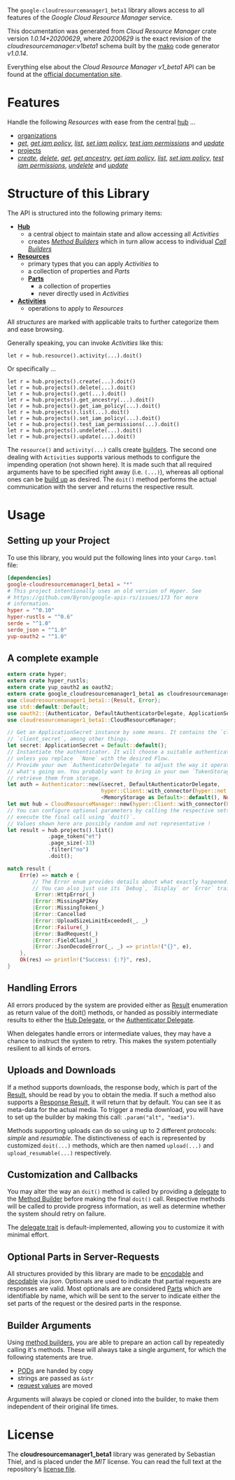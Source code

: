 <!---
DO NOT EDIT !
This file was generated automatically from 'src/mako/api/README.md.mako'
DO NOT EDIT !
-->
The `google-cloudresourcemanager1_beta1` library allows access to all features of the *Google Cloud Resource Manager* service.

This documentation was generated from *Cloud Resource Manager* crate version *1.0.14+20200629*, where *20200629* is the exact revision of the *cloudresourcemanager:v1beta1* schema built by the [mako](http://www.makotemplates.org/) code generator *v1.0.14*.

Everything else about the *Cloud Resource Manager* *v1_beta1* API can be found at the
[official documentation site](https://cloud.google.com/resource-manager).
# Features

Handle the following *Resources* with ease from the central [hub](https://docs.rs/google-cloudresourcemanager1_beta1/1.0.14+20200629/google_cloudresourcemanager1_beta1/CloudResourceManager) ... 

* [organizations](https://docs.rs/google-cloudresourcemanager1_beta1/1.0.14+20200629/google_cloudresourcemanager1_beta1/api::Organization)
 * [*get*](https://docs.rs/google-cloudresourcemanager1_beta1/1.0.14+20200629/google_cloudresourcemanager1_beta1/api::OrganizationGetCall), [*get iam policy*](https://docs.rs/google-cloudresourcemanager1_beta1/1.0.14+20200629/google_cloudresourcemanager1_beta1/api::OrganizationGetIamPolicyCall), [*list*](https://docs.rs/google-cloudresourcemanager1_beta1/1.0.14+20200629/google_cloudresourcemanager1_beta1/api::OrganizationListCall), [*set iam policy*](https://docs.rs/google-cloudresourcemanager1_beta1/1.0.14+20200629/google_cloudresourcemanager1_beta1/api::OrganizationSetIamPolicyCall), [*test iam permissions*](https://docs.rs/google-cloudresourcemanager1_beta1/1.0.14+20200629/google_cloudresourcemanager1_beta1/api::OrganizationTestIamPermissionCall) and [*update*](https://docs.rs/google-cloudresourcemanager1_beta1/1.0.14+20200629/google_cloudresourcemanager1_beta1/api::OrganizationUpdateCall)
* [projects](https://docs.rs/google-cloudresourcemanager1_beta1/1.0.14+20200629/google_cloudresourcemanager1_beta1/api::Project)
 * [*create*](https://docs.rs/google-cloudresourcemanager1_beta1/1.0.14+20200629/google_cloudresourcemanager1_beta1/api::ProjectCreateCall), [*delete*](https://docs.rs/google-cloudresourcemanager1_beta1/1.0.14+20200629/google_cloudresourcemanager1_beta1/api::ProjectDeleteCall), [*get*](https://docs.rs/google-cloudresourcemanager1_beta1/1.0.14+20200629/google_cloudresourcemanager1_beta1/api::ProjectGetCall), [*get ancestry*](https://docs.rs/google-cloudresourcemanager1_beta1/1.0.14+20200629/google_cloudresourcemanager1_beta1/api::ProjectGetAncestryCall), [*get iam policy*](https://docs.rs/google-cloudresourcemanager1_beta1/1.0.14+20200629/google_cloudresourcemanager1_beta1/api::ProjectGetIamPolicyCall), [*list*](https://docs.rs/google-cloudresourcemanager1_beta1/1.0.14+20200629/google_cloudresourcemanager1_beta1/api::ProjectListCall), [*set iam policy*](https://docs.rs/google-cloudresourcemanager1_beta1/1.0.14+20200629/google_cloudresourcemanager1_beta1/api::ProjectSetIamPolicyCall), [*test iam permissions*](https://docs.rs/google-cloudresourcemanager1_beta1/1.0.14+20200629/google_cloudresourcemanager1_beta1/api::ProjectTestIamPermissionCall), [*undelete*](https://docs.rs/google-cloudresourcemanager1_beta1/1.0.14+20200629/google_cloudresourcemanager1_beta1/api::ProjectUndeleteCall) and [*update*](https://docs.rs/google-cloudresourcemanager1_beta1/1.0.14+20200629/google_cloudresourcemanager1_beta1/api::ProjectUpdateCall)




# Structure of this Library

The API is structured into the following primary items:

* **[Hub](https://docs.rs/google-cloudresourcemanager1_beta1/1.0.14+20200629/google_cloudresourcemanager1_beta1/CloudResourceManager)**
    * a central object to maintain state and allow accessing all *Activities*
    * creates [*Method Builders*](https://docs.rs/google-cloudresourcemanager1_beta1/1.0.14+20200629/google_cloudresourcemanager1_beta1/client::MethodsBuilder) which in turn
      allow access to individual [*Call Builders*](https://docs.rs/google-cloudresourcemanager1_beta1/1.0.14+20200629/google_cloudresourcemanager1_beta1/client::CallBuilder)
* **[Resources](https://docs.rs/google-cloudresourcemanager1_beta1/1.0.14+20200629/google_cloudresourcemanager1_beta1/client::Resource)**
    * primary types that you can apply *Activities* to
    * a collection of properties and *Parts*
    * **[Parts](https://docs.rs/google-cloudresourcemanager1_beta1/1.0.14+20200629/google_cloudresourcemanager1_beta1/client::Part)**
        * a collection of properties
        * never directly used in *Activities*
* **[Activities](https://docs.rs/google-cloudresourcemanager1_beta1/1.0.14+20200629/google_cloudresourcemanager1_beta1/client::CallBuilder)**
    * operations to apply to *Resources*

All *structures* are marked with applicable traits to further categorize them and ease browsing.

Generally speaking, you can invoke *Activities* like this:

```Rust,ignore
let r = hub.resource().activity(...).doit()
```

Or specifically ...

```ignore
let r = hub.projects().create(...).doit()
let r = hub.projects().delete(...).doit()
let r = hub.projects().get(...).doit()
let r = hub.projects().get_ancestry(...).doit()
let r = hub.projects().get_iam_policy(...).doit()
let r = hub.projects().list(...).doit()
let r = hub.projects().set_iam_policy(...).doit()
let r = hub.projects().test_iam_permissions(...).doit()
let r = hub.projects().undelete(...).doit()
let r = hub.projects().update(...).doit()
```

The `resource()` and `activity(...)` calls create [builders][builder-pattern]. The second one dealing with `Activities` 
supports various methods to configure the impending operation (not shown here). It is made such that all required arguments have to be 
specified right away (i.e. `(...)`), whereas all optional ones can be [build up][builder-pattern] as desired.
The `doit()` method performs the actual communication with the server and returns the respective result.

# Usage

## Setting up your Project

To use this library, you would put the following lines into your `Cargo.toml` file:

```toml
[dependencies]
google-cloudresourcemanager1_beta1 = "*"
# This project intentionally uses an old version of Hyper. See
# https://github.com/Byron/google-apis-rs/issues/173 for more
# information.
hyper = "^0.10"
hyper-rustls = "^0.6"
serde = "^1.0"
serde_json = "^1.0"
yup-oauth2 = "^1.0"
```

## A complete example

```Rust
extern crate hyper;
extern crate hyper_rustls;
extern crate yup_oauth2 as oauth2;
extern crate google_cloudresourcemanager1_beta1 as cloudresourcemanager1_beta1;
use cloudresourcemanager1_beta1::{Result, Error};
use std::default::Default;
use oauth2::{Authenticator, DefaultAuthenticatorDelegate, ApplicationSecret, MemoryStorage};
use cloudresourcemanager1_beta1::CloudResourceManager;

// Get an ApplicationSecret instance by some means. It contains the `client_id` and 
// `client_secret`, among other things.
let secret: ApplicationSecret = Default::default();
// Instantiate the authenticator. It will choose a suitable authentication flow for you, 
// unless you replace  `None` with the desired Flow.
// Provide your own `AuthenticatorDelegate` to adjust the way it operates and get feedback about 
// what's going on. You probably want to bring in your own `TokenStorage` to persist tokens and
// retrieve them from storage.
let auth = Authenticator::new(&secret, DefaultAuthenticatorDelegate,
                              hyper::Client::with_connector(hyper::net::HttpsConnector::new(hyper_rustls::TlsClient::new())),
                              <MemoryStorage as Default>::default(), None);
let mut hub = CloudResourceManager::new(hyper::Client::with_connector(hyper::net::HttpsConnector::new(hyper_rustls::TlsClient::new())), auth);
// You can configure optional parameters by calling the respective setters at will, and
// execute the final call using `doit()`.
// Values shown here are possibly random and not representative !
let result = hub.projects().list()
             .page_token("et")
             .page_size(-33)
             .filter("no")
             .doit();

match result {
    Err(e) => match e {
        // The Error enum provides details about what exactly happened.
        // You can also just use its `Debug`, `Display` or `Error` traits
         Error::HttpError(_)
        |Error::MissingAPIKey
        |Error::MissingToken(_)
        |Error::Cancelled
        |Error::UploadSizeLimitExceeded(_, _)
        |Error::Failure(_)
        |Error::BadRequest(_)
        |Error::FieldClash(_)
        |Error::JsonDecodeError(_, _) => println!("{}", e),
    },
    Ok(res) => println!("Success: {:?}", res),
}

```
## Handling Errors

All errors produced by the system are provided either as [Result](https://docs.rs/google-cloudresourcemanager1_beta1/1.0.14+20200629/google_cloudresourcemanager1_beta1/client::Result) enumeration as return value of
the doit() methods, or handed as possibly intermediate results to either the 
[Hub Delegate](https://docs.rs/google-cloudresourcemanager1_beta1/1.0.14+20200629/google_cloudresourcemanager1_beta1/client::Delegate), or the [Authenticator Delegate](https://docs.rs/yup-oauth2/*/yup_oauth2/trait.AuthenticatorDelegate.html).

When delegates handle errors or intermediate values, they may have a chance to instruct the system to retry. This 
makes the system potentially resilient to all kinds of errors.

## Uploads and Downloads
If a method supports downloads, the response body, which is part of the [Result](https://docs.rs/google-cloudresourcemanager1_beta1/1.0.14+20200629/google_cloudresourcemanager1_beta1/client::Result), should be
read by you to obtain the media.
If such a method also supports a [Response Result](https://docs.rs/google-cloudresourcemanager1_beta1/1.0.14+20200629/google_cloudresourcemanager1_beta1/client::ResponseResult), it will return that by default.
You can see it as meta-data for the actual media. To trigger a media download, you will have to set up the builder by making
this call: `.param("alt", "media")`.

Methods supporting uploads can do so using up to 2 different protocols: 
*simple* and *resumable*. The distinctiveness of each is represented by customized 
`doit(...)` methods, which are then named `upload(...)` and `upload_resumable(...)` respectively.

## Customization and Callbacks

You may alter the way an `doit()` method is called by providing a [delegate](https://docs.rs/google-cloudresourcemanager1_beta1/1.0.14+20200629/google_cloudresourcemanager1_beta1/client::Delegate) to the 
[Method Builder](https://docs.rs/google-cloudresourcemanager1_beta1/1.0.14+20200629/google_cloudresourcemanager1_beta1/client::CallBuilder) before making the final `doit()` call. 
Respective methods will be called to provide progress information, as well as determine whether the system should 
retry on failure.

The [delegate trait](https://docs.rs/google-cloudresourcemanager1_beta1/1.0.14+20200629/google_cloudresourcemanager1_beta1/client::Delegate) is default-implemented, allowing you to customize it with minimal effort.

## Optional Parts in Server-Requests

All structures provided by this library are made to be [encodable](https://docs.rs/google-cloudresourcemanager1_beta1/1.0.14+20200629/google_cloudresourcemanager1_beta1/client::RequestValue) and 
[decodable](https://docs.rs/google-cloudresourcemanager1_beta1/1.0.14+20200629/google_cloudresourcemanager1_beta1/client::ResponseResult) via *json*. Optionals are used to indicate that partial requests are responses 
are valid.
Most optionals are are considered [Parts](https://docs.rs/google-cloudresourcemanager1_beta1/1.0.14+20200629/google_cloudresourcemanager1_beta1/client::Part) which are identifiable by name, which will be sent to 
the server to indicate either the set parts of the request or the desired parts in the response.

## Builder Arguments

Using [method builders](https://docs.rs/google-cloudresourcemanager1_beta1/1.0.14+20200629/google_cloudresourcemanager1_beta1/client::CallBuilder), you are able to prepare an action call by repeatedly calling it's methods.
These will always take a single argument, for which the following statements are true.

* [PODs][wiki-pod] are handed by copy
* strings are passed as `&str`
* [request values](https://docs.rs/google-cloudresourcemanager1_beta1/1.0.14+20200629/google_cloudresourcemanager1_beta1/client::RequestValue) are moved

Arguments will always be copied or cloned into the builder, to make them independent of their original life times.

[wiki-pod]: http://en.wikipedia.org/wiki/Plain_old_data_structure
[builder-pattern]: http://en.wikipedia.org/wiki/Builder_pattern
[google-go-api]: https://github.com/google/google-api-go-client

# License
The **cloudresourcemanager1_beta1** library was generated by Sebastian Thiel, and is placed 
under the *MIT* license.
You can read the full text at the repository's [license file][repo-license].

[repo-license]: https://github.com/Byron/google-apis-rsblob/master/LICENSE.md
